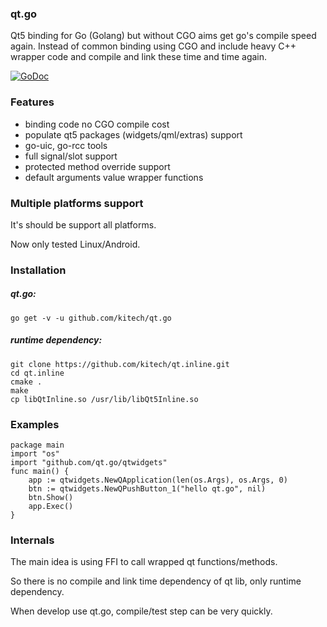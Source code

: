 
### qt.go

Qt5 binding for Go (Golang) but without CGO aims get go's compile speed again. Instead of common binding using CGO and include heavy C++ wrapper code and compile and link these time and time again.

[![GoDoc](https://godoc.org/github.com/kitech/qt.go?status.svg)](https://godoc.org/github.com/kitech/qt.go)


### Features

* binding code no CGO compile cost
* populate qt5 packages (widgets/qml/extras) support
* go-uic, go-rcc tools
* full signal/slot support
* protected method override support
* default arguments value wrapper functions

### Multiple platforms support

It's should be support all platforms.

Now only tested Linux/Android.

### Installation

##### qt.go:

    go get -v -u github.com/kitech/qt.go
    

##### runtime dependency:

    git clone https://github.com/kitech/qt.inline.git
    cd qt.inline
    cmake .
    make
    cp libQtInline.so /usr/lib/libQt5Inline.so


### Examples

    package main
    import "os"
    import "github.com/qt.go/qtwidgets"
    func main() {
        app := qtwidgets.NewQApplication(len(os.Args), os.Args, 0)
        btn := qtwidgets.NewQPushButton_1("hello qt.go", nil)
        btn.Show()
        app.Exec()
    }


### Internals

The main idea is using FFI to call wrapped qt functions/methods.

So there is no compile and link time dependency of qt lib, only runtime dependency.

When develop use qt.go, compile/test step can be very quickly.

